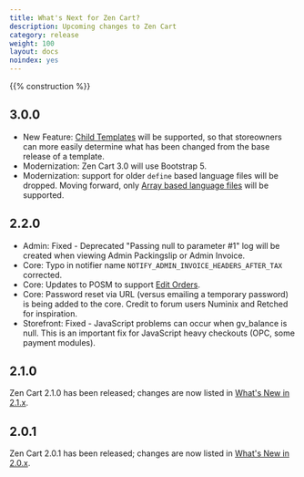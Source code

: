 ```yaml
---
title: What's Next for Zen Cart? 
description: Upcoming changes to Zen Cart 
category: release
weight: 100
layout: docs
noindex: yes
---
```


{{% construction %}}

## 3.0.0 
- New Feature: <a href="https://github.com/zencart/zencart/discussions/6428">Child Templates</a> will be supported, so that storeowners can more easily determine what has been changed from the base release of a template. 
- Modernization: Zen Cart 3.0 will use Bootstrap 5. 
- Modernization: support for older `define` based language files will be dropped.  Moving forward, only [Array based language files](/dev/languages/158_language_files/) will be supported. 

## 2.2.0 
- Admin: Fixed - Deprecated "Passing null to parameter #1" log will be created when viewing Admin Packingslip or Admin Invoice.
- Core: Typo in notifier name `NOTIFY_ADMIN_INVOICE_HEADERS_AFTER_TAX` corrected.
- Core: Updates to POSM to support [Edit Orders](https://www.zen-cart.com/downloads.php?do=file&id=1513).
- Core: Password reset via URL (versus emailing a temporary password) is being added to the core.  Credit to forum users Numinix and Retched for inspiration.
- Storefront: Fixed - JavaScript problems can occur when gv_balance is null. This is an important fix for JavaScript heavy checkouts (OPC, some payment modules).

## 2.1.0 
Zen Cart 2.1.0 has been released; changes are now listed in [What's New in 2.1.x](/release/whatsnew_2.1.0).

## 2.0.1 
Zen Cart 2.0.1 has been released; changes are now listed in [What's New in 2.0.x](/release/whatsnew_2.0.0.html).
